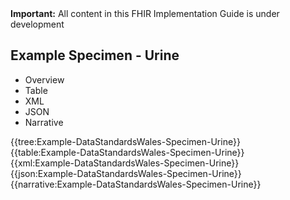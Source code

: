 <div class="warning"><b>Important:</b> All content in this FHIR Implementation Guide is under development</div>

## Example Specimen - Urine

<div class="tab-wrap">
  <ul class="tab-head">
    <li class="tablink" onclick="openCity(this,'tabtree')" data-target="tabtree">
      Overview
    </li>
    <li class="tablink" onclick="openCity(this,'tabtable')" data-target="tabtable">
      Table
    </li>
    <li class="tablink tab-active" onclick="openCity(this,'tabxml')" data-target="tabxml">
      XML
    </li>    
    <li class="tablink" onclick="openCity(this,'tabjson')" data-target="tabjson">
      JSON
    </li>    
    <li class="tablink" onclick="openCity(this,'tabnarrative')" data-target="tabnarrative">
      Narrative
    </li>
  </ul>
  <div class="tab-main">
    <div id="tabtree" class="tabcontent">
      {{tree:Example-DataStandardsWales-Specimen-Urine}}
    </div>
    <div id="tabtable" class="tabcontent">
      {{table:Example-DataStandardsWales-Specimen-Urine}}
    </div>       
    <div id="tabxml" class="tabcontent active">      
      {{xml:Example-DataStandardsWales-Specimen-Urine}}
    </div>
    <div id="tabjson" class="tabcontent">
      {{json:Example-DataStandardsWales-Specimen-Urine}}
    </div>       
    <div id="tabnarrative" class="tabcontent">
      {{narrative:Example-DataStandardsWales-Specimen-Urine}}
    </div>  
  </div>
</div>